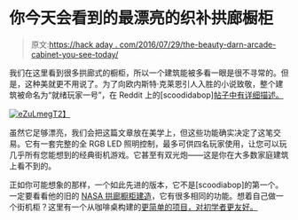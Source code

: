 # 你今天会看到的最漂亮的织补拱廊橱柜

> 原文:[https://hack aday . com/2016/07/29/the-beauty-darn-arcade-cabinet-you-see-today/](https://hackaday.com/2016/07/29/the-prettiest-darn-arcade-cabinet-youll-see-today/)

我们在这里看到很多拱廊式的橱柜，所以一个建筑能被多看一眼是很不寻常的。但是，这种美就更不用说了。为了向欧内斯特·克莱恩引人入胜的小说致敬，整个建筑被命名为“就绪玩家一号”，在 Reddit 上的[scoodidabop][帖子中有详细描述。](https://www.reddit.com/r/DIY/comments/4royy8/heres_a_ready_player_one_arcade_cabinet_i_just/)

[![eZuLmeg](../Images/ee49fb7915eca4c10ec955d9c4e7c727.png)T2】](https://hackaday.com/wp-content/uploads/2016/07/ezulmeg.jpg)

虽然它足够漂亮，我们会把这篇文章放在美学上，但这些功能确实决定了这笔交易。它有一套完整的全 RGB LED 照明控制，最多可供四名玩家使用，让您可以玩几乎所有您能想到的经典街机游戏。它甚至有双光炮——这是你在大多数家庭建筑上看不到的。

正如你可能想象的那样，一个如此先进的版本，它不是[scoodiabop]的第一个。一定要看看他的旧的 [NASA 拱廊橱柜建造](http://imgur.com/a/jWjTR)，它有很多相同的功能。想着自己做一个街机柜？这里有一个从咖啡桌构建的[更简单的项目，对初学者更友好。](https://hackaday.com/2013/01/15/coffee-table-arcade-cabinet/)